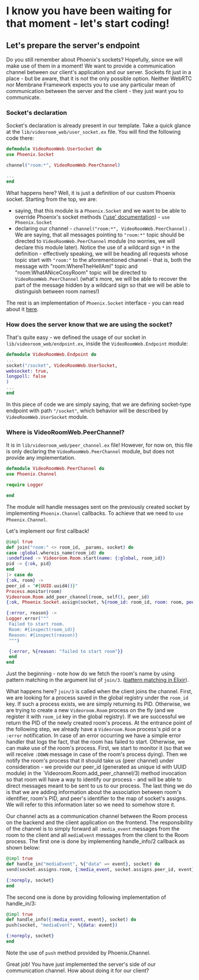 # I know you have been waiting for that moment - let's start coding!
 ## Let's prepare the server's endpoint
 Do you still remember about Phoenix's sockets? Hopefully, since we will make use of them in a moment! We want to provide a communication channel between our client's application and our server.
 Sockets fit just in a place - but be aware, that it is not the only possible option. Neither WebRTC nor Membrane Framework expects you to use any particular mean of communication between 
 the server and the client - they just want you to communicate. 

 ### Socket's declaration
 Socket's declaration is already present in our template. Take a quick glance at the `lib/videoroom_web/user_socket.ex` file.
 You will find the following code there:

 ```elixir
 defmodule VideoRoomWeb.UserSocket do
 use Phoenix.Socket

 channel("room:*", VideoRoomWeb.PeerChannel)
 
 ...
 end
 ```
 
 What happens here? Well, it is just a definition of our custom Phoenix socket. Starting from the top, we are:
 + saying, that this module is a `Phoenix.Socket` and we want to be able to override Phoenix's socket methods (['use' documentation](https://elixir-lang.org/getting-started/alias-require-and-import.html#use)) - ```use Phoenix.Socket```
 + declaring our channel - ```channel("room:*", VideoRoomWeb.PeerChannel)``` . We are saying, that all messages pointing to ```"room:*"``` topic should be directed to `VideoRoomWeb.PeerChannel` module (no worries, we will declare this module later). Notice the use of a wildcard sign ```*``` in the definition - effectively speaking, we will be heading all requests whose topic start with ```"room:"``` to the aforementioned channel - that is, both the message with "room:WhereTheHellAmI" topic and "room:WhatANiceCosyRoom" topic will be directed to `VideoRoomWeb.PeerChannel` (what's more, we will be able to recover the part of the message hidden by a wildcard sign so that we will be able to distinguish between room names!)
 
 The rest is an implementation of `Phoenix.Socket` interface \- you can read about it [here](https://hexdocs.pm/phoenix/Phoenix.Socket.html#callbacks).
 
 ### How does the server know that we are using the socket?
 That's quite easy - we defined the usage of our socket in `lib/videoroom_web/endpoint.ex`, inside the `VideoRoomWeb.Endpoint` module:
 ```elixir
 defmodule VideoRoomWeb.Endpoint do 
 ...
 socket("/socket", VideoRoomWeb.UserSocket,
 websocket: true,
 longpoll: false
 )
 ...
 end 
 ```
 In this piece of code we are simply saying, that we are defining socket-type endpoint with path ```"/socket"```, which behavior will be described by 
 ```VideoRoomWeb.UserSocket``` module.

 ### Where is VideoRoomWeb.PeerChannel? 
 It is in `lib/videoroom_web/peer_channel.ex` file! However, for now on, this file is only declaring the `VideoRoomWeb.PeerChannel` module, but does not provide any implementation.
 ```elixir
 defmodule VideoRoomWeb.PeerChannel do
 use Phoenix.Channel

 require Logger

 end
 ```

 The module will handle messages sent on the previously created socket by implementing `Phoenix.Channel` callbacks. To achieve that we need to `use Phoenix.Channel`.
 
 Let's implement our first callback!
 ```elixir
 @impl true
 def join("room:" <> room_id, _params, socket) do
 case :global.whereis_name(room_id) do
 :undefined -> Videoroom.Room.start(name: {:global, room_id})
 pid -> {:ok, pid}
 end
 |> case do
 {:ok, room} ->
 peer_id = "#{UUID.uuid4()}"
 Process.monitor(room)
 Videoroom.Room.add_peer_channel(room, self(), peer_id)
 {:ok, Phoenix.Socket.assign(socket, %{room_id: room_id, room: room, peer_id: peer_id})}

 {:error, reason} ->
 Logger.error("""
  Failed to start room.
  Room: #{inspect(room_id)}
  Reason: #{inspect(reason)}
  """)

  {:error, %{reason: "failed to start room"}}
  end
 end
 ```
 Just the beginning - note how do we fetch the room's name by using pattern matching in the argument list of `join/3`. ([pattern matching in Elixir](https://elixir-lang.org/getting-started/pattern-matching.html#pattern-matching)). <br>

 What happens here?
 `join/3` is called when the client joins the channel. First, we are looking for a process saved in the global registry under the `room_id` key. If such a process exists, we are simply returning its PID. Otherwise, we are trying to create a new `Videoroom.Room` process on the fly (and we register it with `room_id` key in the global registry). If we are successful we return the PID of the newly created room's process.
 At the entrance point of the following step, we already have a `Videoroom.Room` process's pid or a `:error` notification. In case of an error occurring we have a simple error handler that logs the fact, that the room has failed to start. Otherwise, we can make use of the room's process. First, we start to monitor it (so that we will receive ```:DOWN``` message in case of the room's process dying). Then we notify the room's process that it should take us (peer channel) under consideration - we provide our peer_id (generated as unique id with UUID module) in the `Videoroom.Room.add_peer_channel/3) method invocation so that room will have a way to identify our process - and will be able to direct messages meant to be sent to us to our process. The last thing we do is that we are adding information about the association between room's identifier, room's PID, and peer's identifier to the map of socket's assigns. We will refer to this information later so we need to somehow store it.

 
 Our channel acts as a communication channel between the Room process on the backend and the client application on the frontend. The responsibility of the channel is to simply forward all `:media_event` messages from the room to the client and all `mediaEvent` messages from the client to the Room process. 
 The first one is done by implementing handle_info/2 callback as shown below:
 ```elixir
 @impl true
 def handle_in("mediaEvent", %{"data" => event}, socket) do
 send(socket.assigns.room, {:media_event, socket.assigns.peer_id, event})

 {:noreply, socket}
 end
 ```
 The second one is done by providing following implementation of handle_in/3:
 ```elixir
 @impl true
 def handle_info({:media_event, event}, socket) do
 push(socket, "mediaEvent", %{data: event})

 {:noreply, socket}
 end

 ```
 Note the use of `push` method provided by Phoenix.Channel. 

 Great job! You have just implemented the server's side of our communication channel. How about doing it for our client?

